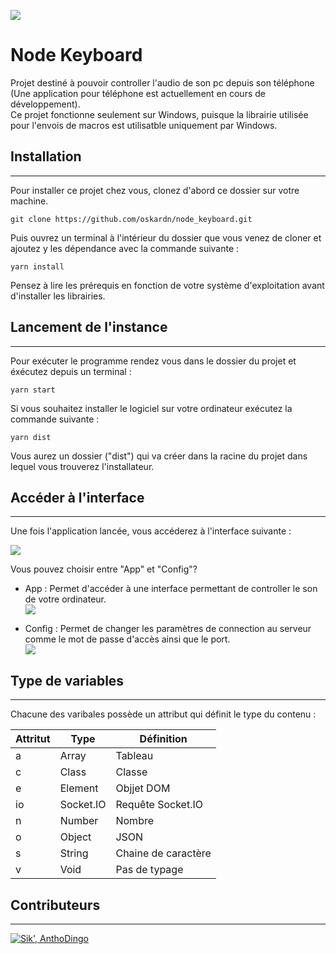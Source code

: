 ![](https://img.shields.io/badge/node_keyboard-1.0.0-blue)  

# Node Keyboard

Projet destiné à pouvoir controller l'audio de son pc depuis son téléphone (Une application pour téléphone est actuellement en cours de développement).  
Ce projet fonctionne seulement sur Windows, puisque la librairie utilisée pour l'envois de macros est utilisatble uniquement par Windows.

## Installation

------

Pour installer ce projet chez vous, clonez d'abord ce dossier sur votre machine.

```console
git clone https://github.com/oskardn/node_keyboard.git
```

Puis ouvrez un terminal à l'intérieur du dossier que vous venez de cloner et ajoutez y les dépendance avec la commande suivante :

```console
yarn install
```

Pensez à lire les prérequis en fonction de votre système d'exploitation avant d'installer les librairies.  

## Lancement de l'instance

---

Pour exécuter le programme rendez vous dans le dossier du projet et éxécutez depuis un terminal :

```console
yarn start
```
Si vous souhaitez installer le logiciel sur votre ordinateur exécutez la commande suivante :  

```console
yarn dist
```
Vous aurez un dossier ("dist") qui va créer dans la racine du projet dans lequel vous trouverez l'installateur.

## Accéder à l'interface

---

Une fois l'application lancée, vous accéderez à l'interface suivante :  

![](https://sikelio.s-ul.eu/XacVa10S)  

Vous pouvez choisir entre "App" et "Config"?  
 - App : Permet d'accéder à une interface permettant de controller le son de votre ordinateur.  
 ![](https://sikelio.s-ul.eu/uZhHxiYE)

 - Config : Permet de changer les paramètres de connection au serveur comme le mot de passe d'accès ainsi que le port.  
 ![](https://sikelio.s-ul.eu/OXTGV6zx)  

## Type de variables

---
Chacune des varibales possède un attribut qui définit le type du contenu :  

| Attritut |    Type    |      Définition     |
|----------|------------|---------------------|
| a        | Array      | Tableau             |
| c        | Class      | Classe              |
| e        | Element    | Objjet DOM          |
| io       | Socket.IO  | Requête Socket.IO   |
| n        | Number     | Nombre              |
| o        | Object     | JSON                |
| s        | String     | Chaine de caractère |
| v        | Void       | Pas de typage       |

## Contributeurs

---
[![Sik', AnthoDingo](https://contrib.rocks/image?repo=oskardrevetnitschke/node_keyboard)](https://github.com/oskardrevetnitschke/node_keyboard/graphs/contributors)